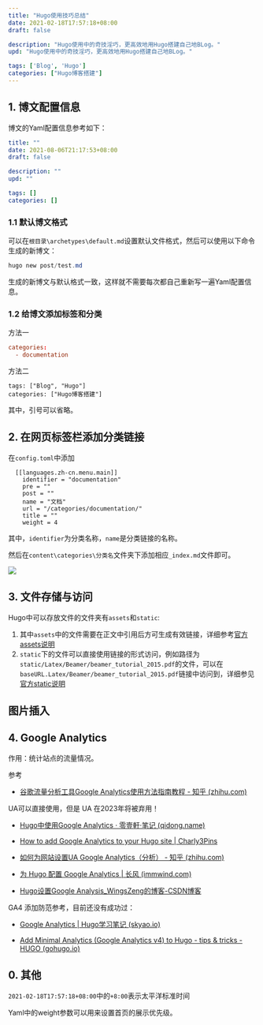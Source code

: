 ```yaml
---
title: "Hugo使用技巧总结"
date: 2021-02-18T17:57:18+08:00
draft: false

description: "Hugo使用中的奇技淫巧，更高效地用Hugo搭建自己地BLog。"
upd: "Hugo使用中的奇技淫巧，更高效地用Hugo搭建自己地BLog。"

tags: ['Blog', 'Hugo']
categories: ["Hugo博客搭建"]
---
```


<!--more-->

## 1. 博文配置信息

博文的Yaml配置信息参考如下：

```yaml
title: ""
date: 2021-08-06T21:17:53+08:00
draft: false

description: ""
upd: ""

tags: []
categories: []
```

### 1.1 默认博文格式

可以在`根目录\archetypes\default.md`设置默认文件格式，然后可以使用以下命令生成的新博文：

```powershell
hugo new post/test.md
```

生成的新博文与默认格式一致，这样就不需要每次都自己重新写一遍Yaml配置信息。

### 1.2 给博文添加标签和分类

方法一

```toml
categories:
  - documentation
```

方法二

```
tags: ["Blog", "Hugo"]
categories: ["Hugo博客搭建"]
```

其中，引号可以省略。

## 2. 在网页标签栏添加分类链接

在`config.toml`中添加

```
  [[languages.zh-cn.menu.main]]
    identifier = "documentation"
    pre = ""
    post = ""
    name = "文档"
    url = "/categories/documentation/"
    title = ""
    weight = 4
```

其中，`identifier`为分类名称，`name`是分类链接的名称。

然后在`content\categories\分类名`文件夹下添加相应`_index.md`文件即可。

![](https://cdn.jsdelivr.net/gh/henrywu97/FigBed/Figs/20210218180936.png)

## 3. 文件存储与访问

Hugo中可以存放文件的文件夹有`assets`和`static`:

1. 其中`assets`中的文件需要在正文中引用后方可生成有效链接，详细参考[官方assets说明](https://gohugo.io/hugo-pipes/introduction/#asset-directory)
2. `static`下的文件可以直接使用链接的形式访问，例如路径为`static/Latex/Beamer/beamer_tutorial_2015.pdf`的文件，可以在`baseURL.Latex/Beamer/beamer_tutorial_2015.pdf`链接中访问到，详细参见[官方static说明](https://gohugo.io/content-management/static-files/)

## 图片插入



## 4. Google Analytics

作用：统计站点的流量情况。

参考

- [谷歌流量分析工具Google Analytics使用方法指南教程 - 知乎 (zhihu.com)](https://zhuanlan.zhihu.com/p/136378374)

UA可以直接使用，但是 UA 在2023年将被弃用！

- [Hugo中使用Google Analytics · 零壹軒·笔记 (qidong.name)](https://note.qidong.name/2017/07/05/google-analytics-in-hugo/)

- [How to add Google Analytics to your Hugo site | Charly3Pins](https://charly3pins.dev/blog/how-to-add-google-analytics-to-your-hugo-site/)

- [如何为网站设置UA Google Analytics（分析） - 知乎 (zhihu.com)](https://zhuanlan.zhihu.com/p/371973749)

- [为 Hugo 配置 Google Analytics | 长风 (immwind.com)](https://immwind.com/google-analytics-for-hugo/)

- [Hugo设置Google Analysis_WingsZeng的博客-CSDN博客](https://blog.csdn.net/weixin_42465278/article/details/117368515)

GA4 添加防范参考，目前还没有成功过：

- [Google Analytics | Hugo学习笔记 (skyao.io)](https://skyao.io/learning-hugo/docs/theme/docsy/googleanalytics.html)

- [Add Minimal Analytics (Google Analytics v4) to Hugo - tips & tricks - HUGO (gohugo.io)](https://discourse.gohugo.io/t/add-minimal-analytics-google-analytics-v4-to-hugo/39016)

## 0. 其他

`2021-02-18T17:57:18+08:00`中的`+8:00`表示太平洋标准时间

Yaml中的weight参数可以用来设置首页的展示优先级。

